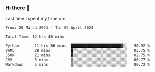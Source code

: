 ### Hi there 👋

<!--
**Grav1tum/Grav1tum** is a ✨ _special_ ✨ repository because its `README.md` (this file) appears on your GitHub profile.

Here are some ideas to get you started:

- 🔭 I’m currently working on ...
- 🌱 I’m currently learning ...
- 👯 I’m looking to collaborate on ...
- 🤔 I’m looking for help with ...
- 💬 Ask me about ...
- 📫 How to reach me: ...
- 😄 Pronouns: ...
- ⚡ Fun fact: ...
-->
Last time I spent my time on:
<!--START_SECTION:waka-->

```txt
From: 26 March 2024 - To: 02 April 2024

Total Time: 12 hrs 45 mins

Python       11 hrs 36 mins  ██████████████████████▓░░   90.92 %
YAML         28 mins         █░░░░░░░░░░░░░░░░░░░░░░░░   03.75 %
JSON         21 mins         ▓░░░░░░░░░░░░░░░░░░░░░░░░   02.75 %
CSV          5 mins          ▒░░░░░░░░░░░░░░░░░░░░░░░░   00.77 %
Markdown     5 mins          ▒░░░░░░░░░░░░░░░░░░░░░░░░   00.72 %
```

<!--END_SECTION:waka-->

